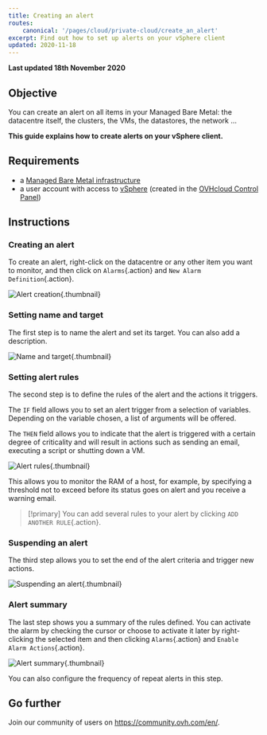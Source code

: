 ```yaml
---
title: Creating an alert
routes:
    canonical: '/pages/cloud/private-cloud/create_an_alert'
excerpt: Find out how to set up alerts on your vSphere client
updated: 2020-11-18
---
```


**Last updated 18th November 2020**

## Objective

You can create an alert on all items in your Managed Bare Metal: the datacentre itself, the clusters, the VMs, the datastores, the network ...

**This guide explains how to create alerts on your vSphere client.**

## Requirements

- a [Managed Bare Metal infrastructure](https://www.ovhcloud.com/en-au/managed-bare-metal/)
- a user account with access to [vSphere](../login-vsphere-interface/) (created in the [OVHcloud Control Panel](https://ca.ovh.com/auth/?action=gotomanager&from=https://www.ovh.com.au/&ovhSubsidiary=au))

## Instructions

### Creating an alert

To create an alert, right-click on the datacentre or any other item you want to monitor, and then click on `Alarms`{.action} and `New Alarm Definition`{.action}.

![Alert creation](images/alarms01.png){.thumbnail}

### Setting name and target

The first step is to name the alert and set its target. You can also add a description.

![Name and target](images/alarms02.png){.thumbnail}

### Setting alert rules

The second step is to define the rules of the alert and the actions it triggers.

The `IF` field allows you to set an alert trigger from a selection of variables. Depending on the variable chosen, a list of arguments will be offered.

The `THEN` field allows you to indicate that the alert is triggered with a certain degree of criticality and will result in actions such as sending an email, executing a script or shutting down a VM.

![Alert rules](images/alarms03.png){.thumbnail}

This allows you to monitor the RAM of a host, for example, by specifying a threshold not to exceed before its status goes on alert and you receive a warning email.

> [!primary]
> You can add several rules to your alert by clicking `ADD ANOTHER RULE`{.action}.
>

### Suspending an alert

The third step allows you to set the end of the alert criteria and trigger new actions.

![Suspending an alert](images/alarms04.png){.thumbnail}

### Alert summary

The last step shows you a summary of the rules defined. You can activate the alarm by checking the cursor or choose to activate it later by right-clicking the selected item and then clicking `Alarms`{.action} and `Enable Alarm Actions`{.action}.

![Alert summary](images/alarms05.png){.thumbnail}

You can also configure the frequency of repeat alerts in this step.

## Go further

Join our community of users on <https://community.ovh.com/en/>.
